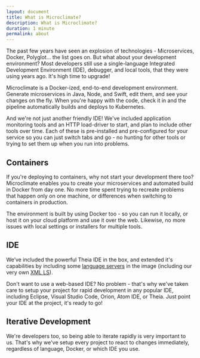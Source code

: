 ```yaml
---
layout: document
title: What is Microclimate?
description: What is Microclimate?
duration: 1 minute
permalink: about
---
```


The past few years have seen an explosion of technologies - Microservices, Docker, Polyglot... the list goes on. But what about your development environment? Most developers still use a single-language Integrated Development Environment (IDE), debugger, and local tools, that they were using years ago. It's high time to upgrade!

Microclimate is a Docker-ized, end-to-end development environment. Generate microservices in Java, Node, and Swift, edit them, and see your changes on the fly. When you're happy with the code, check it in and the pipeline automatically builds and deploys to Kubernetes.

And we're not just another friendly IDE! We've included application monitoring tools and an HTTP load-driver to start, and plan to include other tools over time. Each of these is pre-installed and pre-configured for your service so you can just switch tabs and go - no hunting for other tools or trying to set them up when you run into problems.


## Containers

If you're deploying to containers, why not start your development there too? Microclimate enables you to create your microservices and automated build in Docker from day one. No more time spent trying to recreate problems that happen only on one machine, or differences when switching to containers in production.

The environment is built by using Docker too - so you can run it locally, or host it on your cloud platform and use it over the web. Likewise, no more issues with local settings or installers for multiple tools.


## IDE

We’ve included the powerful Theia IDE in the box, and extended it's capabilities by including some [language servers](http://langserver.org) in the image (including our very own [XML LS](https://marketplace.visualstudio.com/items?itemName=IBM.XMLLanguageSupport)).

Don't want to use a web-based IDE? No problem - that's why we've taken care to setup your project for rapid development in any popular IDE, including Eclipse, Visual Studio Code, Orion, Atom IDE, or Theia. Just point your IDE at the project, it's ready to go!


## Iterative Development

We're developers too, so being able to iterate rapidly is very important to us. That's why we've setup every project to react to changes immediately, regardless of language, Docker, or which IDE you use.

